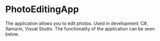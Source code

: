 # PhotoEditingApp
The application allows you to edit photos. Used in development: C#, Xamarin, Visual Studio. The functionality of the application can be seen below.
